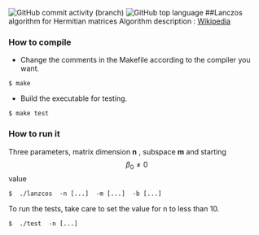![GitHub commit activity (branch)](https://img.shields.io/github/commit-activity/t/AdRi1t/lanzcos?logo=github) ![GitHub top language](https://img.shields.io/github/languages/top/AdRi1t/lanzcos?logo=C&label=Language%20)
##Lanczos algorithm for Hermitian matrices
Algorithm description : [Wikipedia](https://en.wikipedia.org/wiki/Lanczos_algorithm)

### How to compile

- Change the comments in the Makefile according to the compiler you want.
```
$ make
```
- Build the executable for testing.
```
$ make test
```

### How to run it
Three parameters, matrix dimension **n** , subspace **m** and starting $$\beta_0 \neq 0 $$ value
```
$  ./lanzcos  -n [...]  -m [...]  -b [...]
```
To run the tests, take care to set the value for n to less than 10.
```
$  ./test  -n [...]
```
